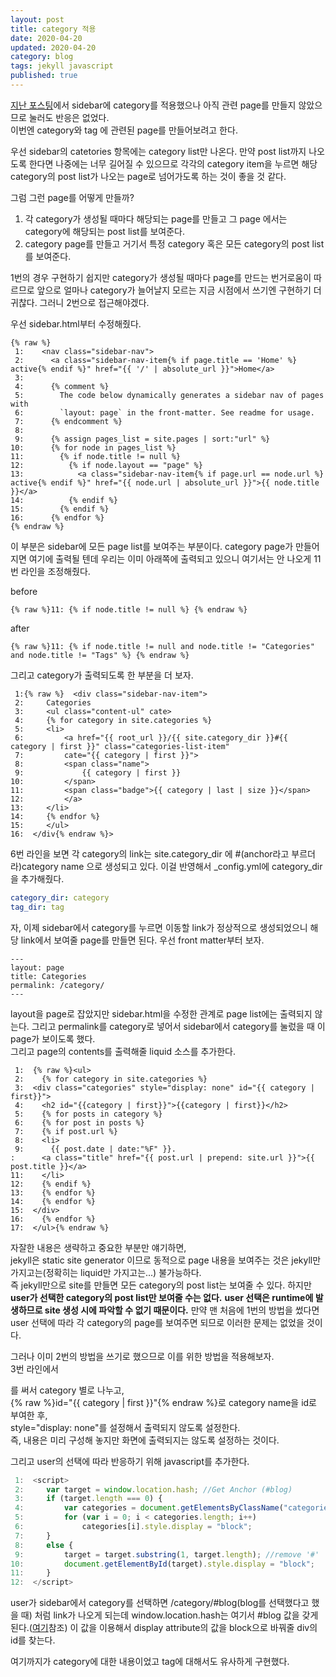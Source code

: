 ```yaml
---
layout: post
title: category 적용
date: 2020-04-20
updated: 2020-04-20
category: blog
tags: jekyll javascript
published: true
---
```


[지난 포스팅](/blog/2020/04/14/3)에서 sidebar에 category를 적용했으나 
아직 관련 page를 만들지 않았으므로 눌러도 반응은 없었다.   
이번엔 category와 tag 에 관련된 page를 만들어보려고 한다.

우선 sidebar의 catetories 항목에는 category list만 나온다. 
만약 post list까지 나오도록 한다면 나중에는 너무 길어질 수 있으므로
각각의 category item을 누르면 해당 category의 post list가 나오는 page로 넘어가도록 하는 것이 좋을 것 같다.

그럼 그런 page를 어떻게 만들까?   
1. 각 category가 생성될 때마다 해당되는 page를 만들고 
그 page 에서는 category에 해당되는 post list를 보여준다.
2. category page를 만들고 거기서 특정 category 혹은 모든 category의 post list를 보여준다.   

1번의 경우 구현하기 쉽지만 category가 생성될 때마다 page를 만드는 번거로움이 따르므로
앞으로 얼마나 category가 늘어날지 모르는 지금 시점에서 쓰기엔 구현하기 더 귀찮다.
그러니 2번으로 접근해야겠다.

우선 sidebar.html부터 수정해줬다.
```liquid
{% raw %}
 1:    <nav class="sidebar-nav">
 2:      <a class="sidebar-nav-item{% if page.title == 'Home' %} active{% endif %}" href="{{ '/' | absolute_url }}">Home</a>
 3:  
 4:      {% comment %}
 5:        The code below dynamically generates a sidebar nav of pages with
 6:        `layout: page` in the front-matter. See readme for usage.
 7:      {% endcomment %}
 8:  
 9:      {% assign pages_list = site.pages | sort:"url" %}
10:      {% for node in pages_list %}
11:        {% if node.title != null %}
12:          {% if node.layout == "page" %}
13:            <a class="sidebar-nav-item{% if page.url == node.url %} active{% endif %}" href="{{ node.url | absolute_url }}">{{ node.title }}</a>
14:          {% endif %}
15:        {% endif %}
16:      {% endfor %}
{% endraw %}
```
이 부분은 sidebar에 모든 page list를 보여주는 부분이다.
category page가 만들어지면 여기에 출력될 텐데 우리는 이미 아래쪽에 출력되고 있으니
여기서는 안 나오게 11번 라인을 조정해줬다.

before
```liquid
{% raw %}11: {% if node.title != null %} {% endraw %}
```
after
```liquid
{% raw %}11: {% if node.title != null and node.title != "Categories" and node.title != "Tags" %} {% endraw %}
```
그리고 category가 출력되도록 한 부분을 더 보자.
```liquid
 1:{% raw %}  <div class="sidebar-nav-item">
 2:  	Categories
 3:  	<ul class="content-ul" cate>
 4:  	{% for category in site.categories %}
 5:  	<li>
 6:  		<a href="{{ root_url }}/{{ site.category_dir }}#{{ category | first }}" class="categories-list-item"
 7:  		cate="{{ category | first }}">
 8:  		<span class="name">
 9:  			{{ category | first }}
10:  		</span>
11:  		<span class="badge">{{ category | last | size }}</span>
12:  		</a>
13:  	</li>
14:  	{% endfor %}
15:  	</ul>
16:  </div{% endraw %}>
```
6번 라인을 보면 각 category의 link는 site.category_dir 에 #(anchor라고 부르더라)category name 으로 생성되고 있다.
이걸 반영해서 _config.yml에 category_dir을 추가해줬다.
```yaml
category_dir: category
tag_dir: tag
```
자, 이제 sidebar에서 category를 누르면 이동할 link가 정상적으로 생성되었으니 
해당 link에서 보여줄 page를 만들면 된다.
우선 front matter부터 보자.
```liquid
---
layout: page
title: Categories
permalink: /category/
---
```
layout을 page로 잡았지만 sidebar.html을 수정한 관계로 page list에는 출력되지 않는다.
그리고 permalink를 category로 넣어서 sidebar에서 category를 눌렀을 때 이 page가
보이도록 했다.   
그리고 page의 contents를 출력해줄 liquid 소스를 추가한다.
```liquid
 1:  {% raw %}<ul>
 2:    {% for category in site.categories %}
 3:  <div class="categories" style="display: none" id="{{ category | first}}">
 4:    <h2 id="{{category | first}}">{{category | first}}</h2>
 5:    {% for posts in category %}
 6:    {% for post in posts %}
 7:    {% if post.url %}
 8:    <li>
 9:      {{ post.date | date:"%F" }}.
:      <a class="title" href="{{ post.url | prepend: site.url }}">{{ post.title }}</a>
11:    </li>
12:    {% endif %}
13:    {% endfor %}
14:    {% endfor %}
15:  </div>
16:    {% endfor %}
17:  </ul>{% endraw %}
```
자잘한 내용은 생략하고 중요한 부분만 얘기하면,   
jekyll은 static site generator 이므로 동적으로 page 내용을 보여주는 것은 
jekyll만 가지고는(정확히는 liquid만 가지고는...) 불가능하다.   
즉 jekyll만으로 site를 만들면 모든 category의 post list는 보여줄 수 있다.
하지만 **user가 선택한 category의 post list만 보여줄 수는 없다.** 
**user 선택은 runtime에 발생하므로 site 생성 시에 파악할 수 없기 때문이다.**
만약 맨 처음에 1번의 방법을 썼다면 user 선택에 따라 각 category의 page를 보여주면 되므로 이러한 문제는 없었을 것이다.

그러나 이미 2번의 방법을 쓰기로 했으므로 이를 위한 방법을 적용해보자.   
3번 라인에서 <div>를 써서 category 별로 나누고,   
{% raw %}id="{{ category | first }}"{% endraw %}로 category name을 id로 부여한 후,   
style="display: none"를 설정해서 출력되지 않도록 설정한다.   
즉, 내용은 미리 구성해 놓지만 화면에 출력되지는 않도록 설정하는 것이다.

그리고 user의 선택에 따라 반응하기 위해 javascript를 추가한다.
```javascript
 1:  <script>
 2:  	var target = window.location.hash; //Get Anchor (#blog)
 3:  	if (target.length === 0) {
 4:  		var categories = document.getElementsByClassName("categories");
 5:  		for (var i = 0; i < categories.length; i++)
 6:  			categories[i].style.display = "block";
 7:  	}
 8:  	else {
 9:  		target = target.substring(1, target.length); //remove '#'
10:  		document.getElementById(target).style.display = "block";
11:  	}
12:  </script>
```
user가 sidebar에서 category를 선택하면 /category/#blog(blog를 선택했다고 했을 때)
처럼 link가 나오게 되는데 window.location.hash는 여기서 #blog 값을 갖게 된다.([여기](https://www.w3docs.com/snippets/javascript/how-to-get-current-url-in-javascript.html)참조)
이 값을 이용해서 display attribute의 값을 block으로 바꿔줄 div의 id를 찾는다.

여기까지가 category에 대한 내용이었고 tag에 대해서도 유사하게 구현했다.
